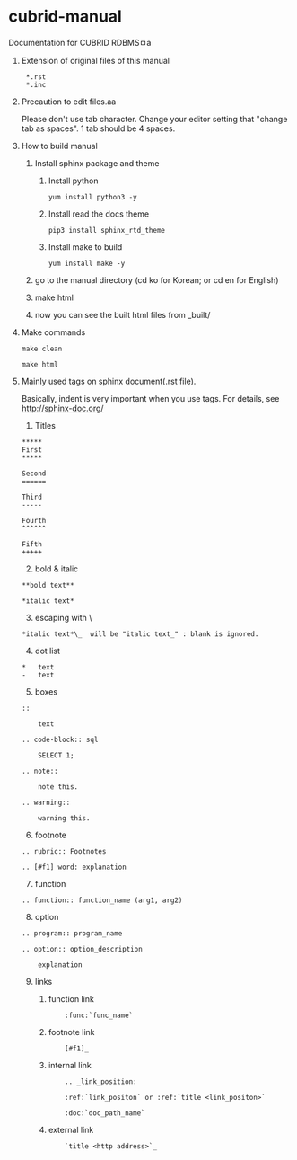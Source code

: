 # cubrid-manual
Documentation for CUBRID RDBMSㅁa

1. Extension of original files of this manual 

   ```
    *.rst
    *.inc
   ```

2. Precaution to edit files.aa

    Please don't use tab character. Change your editor setting that "change tab as spaces". 1 tab should be 4 spaces.
    
3. How to build manual

   1. Install sphinx package and theme
      1. Install python

         ```
         yum install python3 -y
         ```

      1. Install read the docs theme

         ```
         pip3 install sphinx_rtd_theme
         ```

      1. Install make to build

         ```
         yum install make -y
         ```

   1. go to the manual directory (cd ko for Korean; or cd en for English)
   1. make html
   1. now you can see the built html files from _built/

4. Make commands

    ```
    make clean
    ```

    ```
    make html
    ```

5. Mainly used tags on sphinx document(.rst file).

   Basically, indent is very important when you use tags. For details, see http://sphinx-doc.org/

    1. Titles
    
    ```
    *****
    First
    *****
    
    Second
    ======
    
    Third
    -----
    
    Fourth
    ^^^^^^
    
    Fifth
    +++++
    ```
    
    2. bold & italic
    
    ```
    **bold text**
    
    *italic text*
    ```
    
    3. escaping with \
    
    ```
    *italic text*\_  will be "italic text_" : blank is ignored.
    ```
    
    4. dot list
    
    ```
    *   text
    -   text
    ```
    
    5. boxes
    
    ```
    ::
    
        text
    ```
    
    ```
    .. code-block:: sql
    
        SELECT 1;
    ```
    
    ```
    .. note::
    
        note this.
    ```
    
    ```
    .. warning::
    
        warning this.
    ```
    
    6. footnote
    
    ```
    .. rubric:: Footnotes
    
    .. [#f1] word: explanation
    ```
        
    7. function
    
    ```
    .. function:: function_name (arg1, arg2)
    ```
    
    8. option
    
    ```
    .. program:: program_name
    
    .. option:: option_description
    
        explanation
    ```
    
    9. links
    
        1. function link
    
           ```
               :func:`func_name`
           ```
    
        1. footnote link
    
           ```
               [#f1]_
           ```
    
        1. internal link
    
           ```
               .. _link_position:
    
               :ref:`link_positon` or :ref:`title <link_positon>`
        
               :doc:`doc_path_name`
           ```
    
        1. external link
    
           ```
               `title <http address>`_
           ```    
